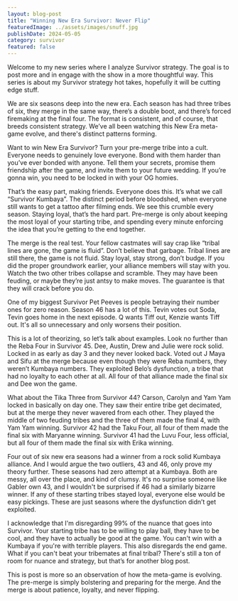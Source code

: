 ```yaml
---
layout: blog-post
title: "Winning New Era Survivor: Never Flip"
featuredImage: ../assets/images/snuff.jpg
publishDate: 2024-05-05
category: survivor
featured: false
---
```


Welcome to my new series where I analyze Survivor strategy. The goal is to post more and in engage with the show in a more thoughtful way. This series is about my Survivor strategy hot takes, hopefully it will be cutting edge stuff. 

We are six seasons deep into the new era. Each season has had three tribes of six, they merge in the same way, there’s a double boot, and there’s forced firemaking at the final four. The format is consistent, and of course, that breeds consistent strategy. We’ve all been watching this New Era meta-game evolve, and there's distinct patterns forming.

Want to win New Era Survivor? Turn your pre-merge tribe into a cult. Everyone needs to genuinely love everyone. Bond with them harder than you’ve ever bonded with anyone. Tell them your secrets, promise them friendship after the game, and invite them to your future wedding. If you’re gonna win, you need to be locked in with your OG homies.

That’s the easy part, making friends. Everyone does this. It’s what we call “Survivor Kumbaya”. The distinct period before bloodshed, when everyone still wants to get a tattoo after filming ends. We see this crumble every season. Staying loyal, that’s the hard part. Pre-merge is only about keeping the most loyal of your starting tribe, and spending every minute enforcing the idea that you’re getting to the end together.

The merge is the real test. Your fellow castmates will say crap like “tribal lines are gone, the game is fluid”. Don’t believe that garbage. Tribal lines are still there, the game is not fluid. Stay loyal, stay strong, don’t budge. If you did the proper groundwork earlier, your alliance members will stay with you. Watch the two other tribes collapse and scramble. They may have been feuding, or maybe they’re just antsy to make moves. The guarantee is that they will crack before you do.

One of my biggest Survivor Pet Peeves is people betraying their number ones for zero reason. Season 46 has a lot of this. Tevin votes out Soda, Tevin goes home in the next episode. Q wants Tiff out, Kenzie wants Tiff out. It's all so unnecessary and only worsens their position.

This is a lot of theorizing, so let’s talk about examples. Look no further than the Reba Four in Survivor 45. Dee, Austin, Drew and Julie were rock solid. Locked in as early as day 3 and they never looked back. Voted out J Maya and Sifu at the merge because even though they were Reba numbers, they weren’t Kumbaya numbers. They exploited Belo’s dysfunction, a tribe that had no loyalty to each other at all. All four of that alliance made the final six and Dee won the game.

What about the Tika Three from Survivor 44? Carson, Carolyn and Yam Yam locked in basically on day one. They saw their entire tribe get decimated, but at the merge they never wavered from each other. They played the middle of two feuding tribes and the three of them made the final 4, with Yam Yam winning. Survivor 42 had the Taku Four, all four of them made the final six with Maryanne winning. Survivor 41 had the Luvu Four, less official, but all four of them made the final six with Erika winning.

Four out of six new era seasons had a winner from a rock solid Kumbaya alliance. And I would argue the two outliers, 43 and 46, only prove my theory further. These seasons had zero attempt at a Kumbaya. Both are messy, all over the place, and kind of clumsy. It's no surprise someone like Gabler own 43, and I wouldn't be surprised if 46 had a similarly bizarre winner.  If any of these starting tribes stayed loyal, everyone else would be easy pickings. These are just seasons where the dysfunction didn’t get exploited.

I acknowledge that I'm disregarding 99% of the nuance that goes into Survivor. Your starting tribe has to be willing to play ball, they have to be cool, and they have to actually be good at the game. You can't win with a Kumbaya if you're with terrible players. This also disregards the end game. What if you can't beat your tribemates at final tribal? There's still a ton of room for nuance and strategy, but that’s for another blog post.

This is post is more so an observation of how the meta-game is evolving. The pre-merge is simply bolstering and preparing for the merge. And the merge is about patience, loyalty, and never flipping.